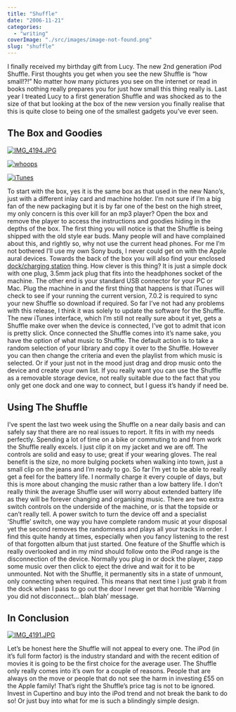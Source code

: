 ```yaml
---
title: "Shuffle"
date: "2006-11-21"
categories: 
  - "writing"
coverImage: "./src/images/image-not-found.png"
slug: "shuffle"
---
```


I finally received my birthday gift from Lucy. The new 2nd generation iPod Shuffle. First thoughts you get when you see the new Shuffle is “how small!?!” No matter how many pictures you see on the internet or read in books nothing really prepares you for just how small this thing really is. Last year I treated Lucy to a first generation Shuffle and was shocked as to the size of that but looking at the box of the new version you finally realise that this is quite close to being one of the smallest gadgets you’ve ever seen.

## The Box and Goodies

[![IMG_4194.JPG](/images/286065772_7ce7b0d26f_m.jpg)](http://www.flickr.com/photos/funkylarma/286065772/)

[![whoops](/images/286599164_60554eb2f1_t.jpg)](http://www.flickr.com/photos/funkylarma/286599164/)

[![iTunes](/images/298297098_a9d1557887_m.jpg)](http://www.flickr.com/photos/funkylarma/298297098/)

To start with the box, yes it is the same box as that used in the new Nano’s, just with a different inlay card and machine holder. I’m not sure if I’m a big fan of the new packaging but it is by far one of the best on the high street, my only concern is this over kill for an mp3 player? Open the box and remove the player to access the instructions and goodies hiding in the depths of the box. The first thing you will notice is that the Shuffle is being shipped with the old style ear buds. Many people will and have complained about this, and rightly so, why not use the current head phones. For me I’m not bothered I’ll use my own Sony buds, I never could get on with the Apple aural devices. Towards the back of the box you will also find your enclosed [dock/charging station](http://static.flickr.com/105/286057162_899801af8c.jpg) thing. How clever is this thing? It is just a simple dock with one plug, 3.5mm jack plug that fits into the headphones socket of the machine. The other end is your standard USB connector for your PC or Mac. Plug the machine in and the first thing that happens is that iTunes will check to see if your running the current version, 7.0.2 is required to sync your new Shuffle so download if required. So far I’ve not had any problems with this release, I think it was solely to update the software for the Shuffle. The new iTunes interface, which I’m still not really sure about it yet, gets a Shuffle make over when the device is connected, I’ve got to admit that icon is pretty slick. Once connected the Shuffle comes into it’s name sake, you have the option of what music to Shuffle. The default action is to take a random selection of your library and copy it over to the Shuffle. However you can then change the criteria and even the playlist from which music is selected. Or if your just not in the mood just drag and drop music onto the device and create your own list. If you really want you can use the Shuffle as a removable storage device, not really suitable due to the fact that you only get one dock and one way to connect, but I guess it’s handy if need be.

## Using The Shuffle

I’ve spent the last two week using the Shuffle on a near daily basis and can safely say that there are no real issues to report. It fits in with my needs perfectly. Spending a lot of time on a bike or commuting to and from work the Shuffle really excels. I just clip it on my jacket and we are off. The controls are solid and easy to use; great if your wearing gloves. The real benefit is the size, no more bulging pockets when walking into town, just a small clip on the jeans and I’m ready to go. So far I’m yet to be able to really get a feel for the battery life. I normally charge it every couple of days, but this is more about changing the music rather than a low battery life. I don’t really think the average Shuffle user will worry about extended battery life as they will be forever changing and organising music. There are two extra switch controls on the underside of the machine, or is that the topside or can’t really tell. A power switch to turn the device off and a specialist ‘Shuffle’ switch, one way you have complete random music at your disposal yet the second removes the randomness and plays all your tracks in order. I find this quite handy at times, especially when you fancy listening to the rest of that forgotten album that just started. One feature of the Shuffle which is really overlooked and in my mind should follow onto the iPod range is the disconnection of the device. Normally you plug in or dock the player, zapp some music over then click to eject the drive and wait for it to be unmounted. Not with the Shuffle, it permanently sits in a state of unmount, only connecting when required. This means that next time I just grab it from the dock when I pass to go out the door I never get that horrible 'Warning you did not disconnect… blah blah’ message.

## In Conclusion

[![IMG_4191.JPG](/images/286055208_3ac56086af_m.jpg)](http://www.flickr.com/photos/funkylarma/286055208/)

Let’s be honest here the Shuffle will not appeal to every one. The iPod (in it’s full form factor) is the industry standard and with the recent edition of movies it is going to be the first choice for the average user. The Shuffle only really comes into it’s own for a couple of reasons. People that are always on the move or people that do not see the harm in investing £55 on the Apple family! That’s right the Shuffle’s price tag is not to be ignored. Invest in Cupertino and buy into the iPod trend and not break the bank to do so! Or just buy into what for me is such a blindingly simple design.
